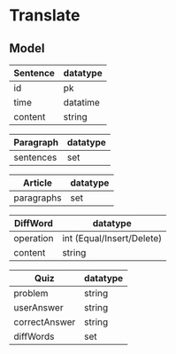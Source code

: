 # Translate

## Model

| Sentence | datatype |
|---|---|
| id | pk |
| time | datatime |
| content | string |


| Paragraph | datatype |
|---|---|
| sentences | set |

| Article | datatype |
|---|---|
| paragraphs | set |

| DiffWord | datatype |
|---|---|
| operation | int (Equal/Insert/Delete) |
| content | string |


| Quiz | datatype |
|---|---|
| problem | string |
| userAnswer | string |
| correctAnswer | string |
| diffWords | set |









